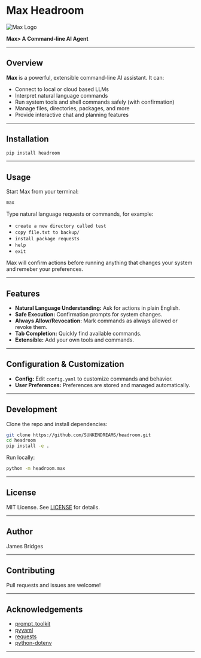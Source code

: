 # Max Headroom

![Max Logo](https://raw.githubusercontent.com/SUNKENDREAMS/headroom/refs/heads/main/headroom/assets/Max_Logo.png?token=GHSAT0AAAAAADD3WQUQFQEIO4564PLSI44G2DOT52A)

**Max> A Command-line AI Agent**

---

## Overview

**Max** is a powerful, extensible command-line AI assistant. It can:
- Connect to local or cloud based LLMs
- Interpret natural language commands
- Run system tools and shell commands safely (with confirmation)
- Manage files, directories, packages, and more
- Provide interactive chat and planning features

---

## Installation

```sh
pip install headroom
```

---

## Usage

Start Max from your terminal:

```sh
max
```

Type natural language requests or commands, for example:
- `create a new directory called test`
- `copy file.txt to backup/`
- `install package requests`
- `help`
- `exit`

Max will confirm actions before running anything that changes your system and remeber your preferences.

---

## Features

- **Natural Language Understanding:** Ask for actions in plain English.
- **Safe Execution:** Confirmation prompts for system changes.
- **Always Allow/Revocation:** Mark commands as always allowed or revoke them.
- **Tab Completion:** Quickly find available commands.
- **Extensible:** Add your own tools and commands.

---

## Configuration & Customization

- **Config:** Edit `config.yaml` to customize commands and behavior.
- **User Preferences:** Preferences are stored and managed automatically.

---

## Development

Clone the repo and install dependencies:

```sh
git clone https://github.com/SUNKENDREAMS/headroom.git
cd headroom
pip install -e .
```

Run locally:

```sh
python -m headroom.max
```

---

## License

MIT License. See [LICENSE](LICENSE) for details.

---

## Author

James Bridges

---

## Contributing

Pull requests and issues are welcome!

---

## Acknowledgements

- [prompt_toolkit](https://github.com/prompt-toolkit/python-prompt-toolkit)
- [pyyaml](https://github.com/yaml/pyyaml)
- [requests](https://github.com/psf/requests)
- [python-dotenv](https://github.com/theskumar/python-dotenv)

---
